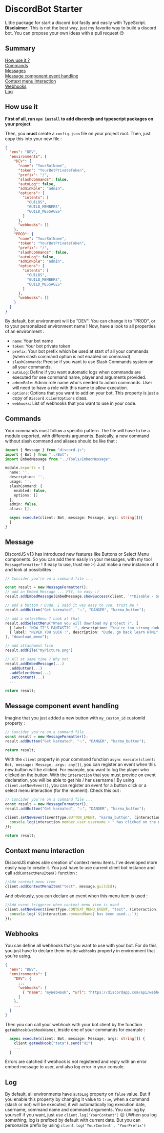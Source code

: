 # DiscordBot Starter
Little package for start a discord bot fastly and easily with TypeScript.  
**Disclaimer:** This is not the best way, just my favorite way to build a discord bot. You can propose your own ideas with a pull request 😉

## Summary
[How use it ?](#how-use-it)  
[Commands](#commands)  
[Messages](#message)  
[Message component event handling](#message-component-event-handling)  
[Context menu interaction](#context-menu-interaction)  
[Webhooks](#webhooks)  
[Log](#log)

## How use it

**First of all, run `npm install` to add discordjs and typescript packages on your project**.

Then, you **must** create a `config.json` file on your project root.
Then, just copy this into your new file :
```json
{
  "env": "DEV",
  "environments": {
    "DEV": {
      "name": "YourBotName",
      "token": "YourBotPrivateToken",
      "prefix": "/",
      "slashCommands": false,
      "autoLog": false,
      "adminRole": "admin",
      "options": {
        "intents": [
          "GUILDS",
          "GUILD_MEMBERS",
          "GUILD_MESSAGES"
        ]
      },
      "webhooks": []
    },
    "PROD": {
      "name": "YourBotName",
      "token": "YourBotPrivateToken",
      "prefix": "/",
      "slashCommands": false,
      "autoLog": false,
      "adminRole": "admin",
      "options": {
        "intents": [
          "GUILDS",
          "GUILD_MEMBERS",
          "GUILD_MESSAGES"
        ]
      },
      "webhooks": []
    }
  }
}
```
By default, bot environment will be "DEV". You can change it to "PROD", or to your personalized environment name !
Now, have a look to all properties of an environment :  
- `name`: Your bot name
- `token`: Your bot private token
- `prefix`: Your bot prefix which be used at start of all your commands (when slash command option is not enabled on command)
- `slashCommands`: Precise if you want to use Slash Commands system on all your commands.
- `autoLog`: Define if you want automatic logs when commands are executed for see command name, player and arguments provided.
- `adminRole`: Admin role name who's needed to admin commands. User will need to have a role with this name to allow execution.
- `options`: Options that you want to add on your bot. This property is just a copy of `Discord.CLientOptions` class.
- `webhooks`: List of webhooks that you want to use in your code.

## Commands
Your commands must follow a specific pattern. The file will have to be a module exported, with differents arguments. Basically, a new command without slash command and aliases should be like that :
```ts
import { Message } from "discord.js";
import { Bot } from "../Bot";
import EmbedMessage from "../Tools/EmbedMessage";

module.exports = {
  name: '',
  description: '',
  usage: '',
  slashCommand: {
    enabled: false,
    options: []
  },
  admin: false,
  alias: [],

  async execute(client: Bot, message: Message, args: string[]){
  }
}
```

## Message
DiscordJS v13 has introduced new features like Buttons or Select Menu components. So you can add them easily in your messages, with my tool `MessageFormatter` ! It easy to use, trust me :-)
Just make a new instance of it and look at possibilites :
```ts
// Concider you're on a command file ...

const result = new MessageFormatter();
// add an Embed Message ... Pff, to easy :)
result.addEmbedMessage(EmbedMessage.showSuccess(client, `**Disable - Success**`, `The command "${args[0]}" has been enabled !`));

// add a button ? Dude, I said it was easy to use, trust me !
result.addButton("Get karmated", "💥", "DANGER", "karma_button");

// add a selectMenu ? Look at that
result.addSelectMenu("When you will download my project ?", [
  { label: "NOW IT'S FANTASTIC !", description: "You're too strong dude", value: "now" },
  { label: "NEVER YOU SUCK !", description: "Dude, go back learn HTML", value: "never" }
], "download_menu");

// add attachment file
result.addFile("myPicture.png")

// All at same time ? Why not
result.addEmbedMessage(...)
  .addButton(...)
  .addSelectMenu(...)
  .setContent(...)
  ...

return result;
```

## Message component event handling
Imagine that you just added a new button with `my_custom_id` customId property :
```ts
// Concider you're on a command file ...
const result = new MessageFormatter();
result.addButton("Get karmated", "💥", "DANGER", "karma_button");

return result;
```
With the `client` property in your command function `async execute(client: Bot, message: Message, args: any[])`, you can register an event when this new button will be clicked. For example, you want to log the player who clicked on the button. With the `interaction` that you must provide on event declaration, you will be able to get his / her username ! By using `client.setNewEvent()`, you can register an event for a button click or a select menu interaction (for the moment).
Check this out :

```ts
// Concider you're on a command file ...
const result = new MessageFormatter();
result.addButton("Get karmated", "💥", "DANGER", "karma_button");

client.setNewEvent(EventType.BUTTON_EVENT, "karma_button", (interaction: Interaction) => {
  console.log(interaction.member.user.username + " has clicked on the main menu button");
});

return result;
```

## Context menu interaction
DiscordJS makes able creation of context menu items. I've developed more easily way to create it. You just have to use current client bot instance and call `addContextMenuItem()` function :
```ts
//Add context menu item
client.addContextMenuItem("test", message.guildId);
```
And obviously, you can declare an event when this menu item is used :
```ts
//Add event triggerer when context menu item is used
client.setNewEvent(EventType.CONTEXT_MENU_EVENT, "test", (interaction: Interaction) => {
  console.log(`${interaction.commandName} has been used...`);
});
```

## Webhooks
You can define all webhooks that you want to use with your bot. For do this, you just have to declare them inside `webhooks` property in environment that you're using.
```json
{
  "env": "DEV",
  "environments": {
    "DEV": {
      ...
      "webhooks": [
        { "name": "myWebHook", "url": "https://discordapp.com/api/webhooks/id/token" }
      ]
    },
    ...
  }
}
```
Then you can call your webhook with your bot client by the function `getWebhook(webhookName)`, inside one of your commands for example :
```ts
  async execute(client: Bot, message: Message, args: string[]) {
    client.getWebHook("tata").send("Hi")
    ...
  }
```
Errors are catched if webhook is not registered and reply with an error embed message to user, and also log error in your console.

## Log
By default, all environments have `autoLog` property on `false` value. But if you enable this property by changing it value to `true`, when a command (slash or not) will be executed, it will automatically log execution date, username, command name and command arguments.
You can log by yourself if you want, just use `client.log('YourContent')` 😉 UWhen you log something, log is prefixed by default with current date. But you can personalize prefix by using `client.log('YourContent', 'YourPrefix')`

